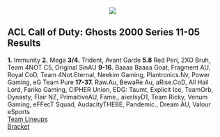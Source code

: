 <div id="q" style="padding: 0 10px;">
<center><img src="http://i.imgur.com/oopqB9N.jpg?1"></center>

<h2>ACL Call of Duty: Ghosts 2000 Series 11-05 Results</h2>

<p>
<b>1.</b> Immunity
<b>2.</b> Mega
<b>3/4.</b> Trident, Avant Garde
<b>5.8</b> Red Peri, 2XO Bruh, Team 4NOT C5, Original SinAU
<b>9-16.</b> Baaaa Baaaa Goat, Fragment AU, Royal CoD, Team 4Not.Eternal, Neekim Gaming, Plantronics.Nv, Power Gaming, eG Team Pure
<b>17-37.</b> Raw.Au, BewaRe Au, aRise.CoD, All Hail Lord, Fariko Gaming, CIPHER Union, EDG: Taumt, Explicit Ice, TeamOrb, Dynasty, Flair NZ, PrimaitiveAU, Fame., aixelsyD1, Team Ricky, Venum Gaming, eFFecT Squad, AudacityTHEBE, Pandemic., Dream AU, Valour eSports  
<br>
<a href="http://gamebattles.majorleaguegaming.com/xboxone/call-of-duty-ghosts/tournament/acl-4v4-mlg-variant-2k-series-/teams">Team Lineups</a><br>
<a href="http://gamebattles.majorleaguegaming.com/xboxone/call-of-duty-ghosts/tournament/acl-4v4-mlg-variant-2k-series-/bracket">Bracket</a>
</p>
</div>